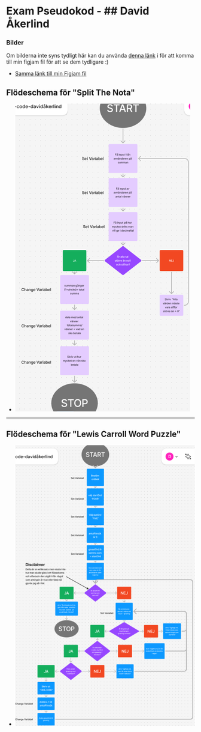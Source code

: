 # Exam Pseudokod - ## David Åkerlind

### Bilder

Om bilderna inte syns tydligt här kan du använda
[denna länk](https://www.figma.com/board/ujRfnkH53ehrhHVuuzfxiG/Untitled?node-id=0-1&p=f&t=UmB6glY0SzidX6w1-0)
i för att komma till min figjam fil för att se dem tydligare :)

-   [Samma länk till min Figjam fil](https://www.figma.com/board/ujRfnkH53ehrhHVuuzfxiG/Untitled?node-id=0-1&p=f&t=UmB6glY0SzidX6w1-0)

## Flödeschema för "Split The Nota"

-   ![Flödeschema för "split the nota"](image-1.png)

---

## Flödeschema för "Lewis Carroll Word Puzzle"

-   ![Flödeschema för "Lewis Carroll Word Puzzle"](image-2.png)
